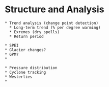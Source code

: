 # Structure and Analysis 

```{admonition} Radiosoundings and AWSs 
* Trend analysis (change point detection)
  * Long-term trend (% per degree warming)
  * Exremes (dry spells)
  * Return period
```

```{admonition} Remote sensing data 
* SPEI
* Glacier changes?
* GPM? 
*
```

```{admonition} Large-scale atmospheric drivers
* Pressure distribution
* Cyclone tracking
* Westerlies
*
```
